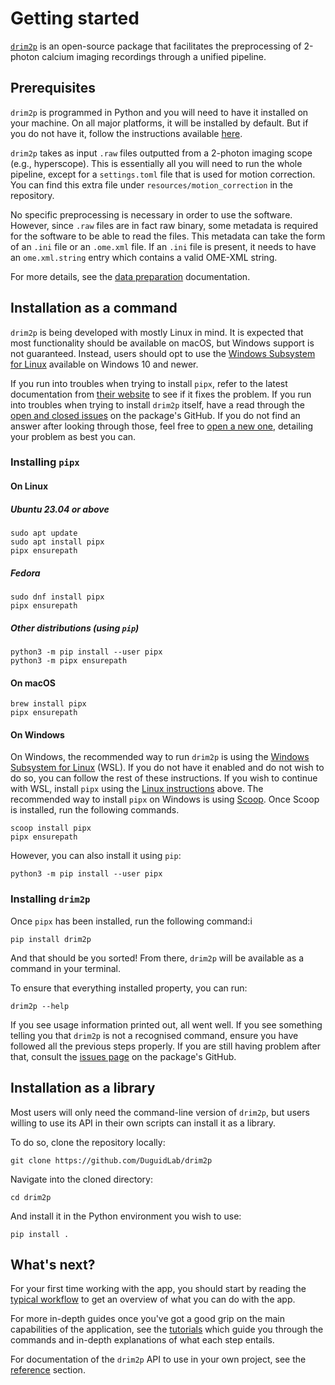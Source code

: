# Getting started

[`drim2p`](https://github.com/DuguidLab/drim2p) is an open-source package that facilitates the preprocessing of 2-photon calcium imaging recordings through a unified pipeline.

## Prerequisites

`drim2p` is programmed in Python and you will need to have it installed on your machine. On all major platforms, it will be installed by default. But if you do not have it, follow the instructions available [here](https://www.python.org/downloads/).

`drim2p` takes as input `.raw` files outputted from a 2-photon imaging scope (e.g., hyperscope). This is essentially all you will need to run the whole pipeline, except for a `settings.toml` file that is used for motion correction. You can find this extra file under `resources/motion_correction` in the repository.

No specific preprocessing is necessary in order to use the software. However, since `.raw` files are in fact raw binary, some metadata is required for the software to be able to read the files. This metadata can take the form of an `.ini` file or an `.ome.xml` file. If an `.ini` file is present, it needs to have an `ome.xml.string` entry which contains a valid OME-XML string.

For more details, see the [data preparation](tutorials/data-preparation.md) documentation.

## Installation as a command

`drim2p` is being developed with mostly Linux in mind. It is expected that most functionality should be available on macOS, but Windows support is not guaranteed. Instead, users should opt to use the [Windows Subsystem for Linux](https://en.wikipedia.org/wiki/Windows_Subsystem_for_Linux) available on Windows 10 and newer.

If you run into troubles when trying to install `pipx`, refer to the latest documentation from [their website](https://pipx.pypa.io/latest/installation/#installing-pipx) to see if it fixes the problem. If you run into troubles when trying to install `drim2p` itself, have a read through the [open and closed issues](https://github.com/DuguidLab/drim2p/issues?q=is%3Aissue) on the package's GitHub. If you do not find an answer after looking through those, feel free to [open a new one](https://github.com/DuguidLab/drim2p/issues/new), detailing your problem as best you can.

### Installing `pipx`

#### On Linux

##### Ubuntu 23.04 or above

```shell
sudo apt update
sudo apt install pipx
pipx ensurepath
```

##### Fedora

```shell
sudo dnf install pipx
pipx ensurepath
```

##### Other distributions (using `pip`)

```shell
python3 -m pip install --user pipx
python3 -m pipx ensurepath
```

#### On macOS

```shell
brew install pipx
pipx ensurepath
```

#### On Windows

On Windows, the recommended way to run `drim2p` is using the [Windows Subsystem for Linux](https://learn.microsoft.com/en-us/windows/wsl/install) (WSL). If you do not have it enabled and do not wish to do so, you can follow the rest of these instructions. If you wish to continue with WSL, install `pipx` using the [Linux instructions](#on-linux) above.
The recommended way to install `pipx` on Windows is using [Scoop](https://scoop.sh/). Once Scoop is installed, run the following commands.

```shell
scoop install pipx
pipx ensurepath
```

However, you can also install it using `pip`:

```shell
python3 -m pip install --user pipx
```

### Installing `drim2p`

Once `pipx` has been installed, run the following command:i

```shell
pip install drim2p
```

And that should be you sorted! From there, `drim2p` will be available as a command in your terminal.  

To ensure that everything installed property, you can run:

```
drim2p --help
```

If you see usage information printed out, all went well. If you see something telling you that `drim2p` is not a recognised command, ensure you have followed all the previous steps properly. If you are still having problem after that, consult the [issues page](https://github.com/DuguidLab/drim2p/issues?q=is%3Aissue) on the package's GitHub.

## Installation as a library

Most users will only need the command-line version of `drim2p`, but users willing to use its API in their own scripts can install it as a library.

To do so, clone the repository locally:

```shell
git clone https://github.com/DuguidLab/drim2p
```

Navigate into the cloned directory:

```shell
cd drim2p
```

And install it in the Python environment you wish to use:

```shell
pip install .
```


## What's next?

For your first time working with the app, you should start by reading the [typical workflow](typical-workflow.md) to get an overview of what you can do with the app.

For more in-depth guides once you've got a good grip on the main capabilities of the application, see the [tutorials](tutorials/index.md) which guide you through the commands and in-depth explanations of what each step entails.

For documentation of the `drim2p` API to use in your own project, see the [reference](../reference/API/drim2p/index.html) section.
